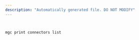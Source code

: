 ```yaml
---
description: "Automatically generated file. DO NOT MODIFY"
---
```


```bash


mgc print connectors list

```
